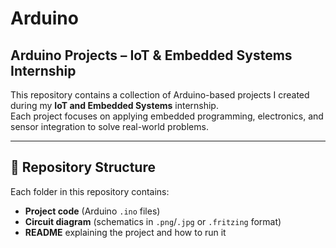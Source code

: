 # Arduino
## Arduino Projects – IoT & Embedded Systems Internship

This repository contains a collection of Arduino-based projects I created during my **IoT and Embedded Systems** internship.  
Each project focuses on applying embedded programming, electronics, and sensor integration to solve real-world problems.

---

## 📂 Repository Structure
Each folder in this repository contains:
- **Project code** (Arduino `.ino` files)
- **Circuit diagram** (schematics in `.png`/`.jpg` or `.fritzing` format)
- **README** explaining the project and how to run it

